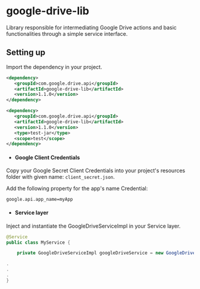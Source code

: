 # google-drive-lib
Library responsible for intermediating Google Drive actions and basic functionalities through a simple service interface.

## Setting up

Import the dependency in your project.

```xml
<dependency>
   <groupId>com.google.drive.api</groupId>
   <artifactId>google-drive-lib</artifactId>
   <version>1.1.0</version>
</dependency>

<dependency>
   <groupId>com.google.drive.api</groupId>
   <artifactId>google-drive-lib</artifactId>
   <version>1.1.0</version>
   <type>test-jar</type>
   <scope>test</scope>
</dependency>
```

- #### Google Client Credentials
Copy your Google Secret Client Credentials into your project's resources folder with given name: `client_secret.json`.

Add the following property for the app's name Credential:

```properties 
google.api.app_name=myApp
```


- #### Service layer
Inject and instantiate the GoogleDriveServiceImpl in your Service layer.

```java
@Service
public class MyService {

    private GoogleDriveServiceImpl googleDriveService = new GoogleDriveServiceImpl();

.
.
.
} 
```
